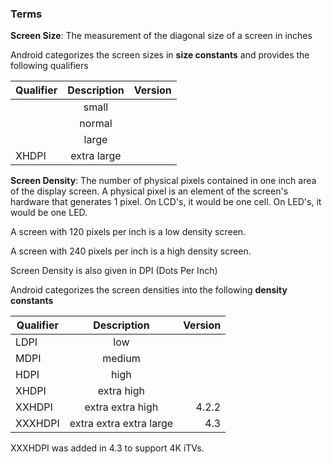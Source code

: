 ### Terms 

<b>Screen Size</b>:
  The measurement of the diagonal size of a screen in inches

Android categorizes the screen sizes in <b>size constants</b> and provides the following qualifiers

| Qualifier        | Description           | Version  |
| ------------- |:-------------:| -----:|
|       | small |  |
|       | normal      |    |
|  | large      |     |
| XHDPI | extra large      |     |


<b>Screen Density</b>:
  The number of physical pixels contained in one inch area of the display screen. A physical pixel is an element of the 
  screen's hardware that generates 1 pixel. On LCD's, it would be one cell. On LED's, it would be one LED. 
  
  A screen with 120 pixels per inch is a low density screen.
  
  A screen with 240 pixels per inch is a high density screen.
  
  Screen Density is also given in DPI (Dots Per Inch)
  
Android categorizes the screen densities into the following <b>density constants</b>

| Qualifier        | Description           | Version  |
| ------------- |:-------------:| -----:|
|  LDPI     | low |  |
|  MDPI      | medium      |    |
|  HDPI  | high      |     |
| XHDPI | extra high      |     |
| XXHDPI | extra extra high      |  4.2.2   |
| XXXHDPI | extra extra extra large      |  4.3   |

XXXHDPI was added in 4.3 to support 4K iTVs.

